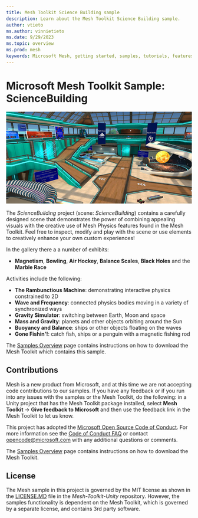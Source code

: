 ```yaml
---
title: Mesh Toolkit Science Building sample
description: Learn about the Mesh Toolkit Science Building sample.
author: vtieto
ms.author: vinnietieto
ms.date: 9/29/2023
ms.topic: overview
ms.prod: mesh
keywords: Microsoft Mesh, getting started, samples, tutorials, features, physics, science, sciencebuilding
---
```


# Microsoft Mesh Toolkit Sample: ScienceBuilding

![Science Museum](../../../media/samples/002-science-building.png)

The *ScienceBuilding* project (scene: *ScienceBuilding*) contains a carefully designed scene that demonstrates the power of combining appealing visuals with the creative use of Mesh Physics features found in the Mesh Toolkit. Feel free to inspect, modify and play with the scene or use elements to creatively enhance your own custom experiences!

In the gallery there a a number of exhibits:

* **Magnetism**, **Bowling**, **Air Hockey**, **Balance Scales**, **Black Holes** and the **Marble Race**

Activities include the following:

* **The Rambunctious Machine**: demonstrating interactive physics constrained to 2D
* **Wave and Frequency**: connected physics bodies moving in a variety of synchronized ways
* **Gravity Simulator**: switching between Earth, Moon and space
* **Mass and Gravity**: planets and other objects orbiting around the Sun
* **Buoyancy and Balance**: ships or other objects floating on the waves
* **Gone Fishin'!**: catch fish, ships or a penguin with a magnetic fishing rod

The [Samples Overview](samples-overview.md) page contains instructions on how to download the Mesh Toolkit which contains this sample.

## Contributions

Mesh is a new product from Microsoft, and at this time we are not accepting code contributions to our samples.  If you have any feedback or if you run into any issues with the samples or the Mesh Toolkit, do the following: in a Unity project that has the Mesh Toolkit package installed, select **Mesh Toolkit** -> **Give feedback to Microsoft** and then use the feedback link in the Mesh Toolkit to let us know.

This project has adopted the [Microsoft Open Source Code of Conduct](https://opensource.microsoft.com/codeofconduct/).
For more information see the [Code of Conduct FAQ](https://opensource.microsoft.com/codeofconduct/faq/) or
contact [opencode@microsoft.com](mailto:opencode@microsoft.com) with any additional questions or comments.

The [Samples Overview](samples-overview.md) page contains instructions on how to download the Mesh Toolkit.

## License

The Mesh sample in this project is governed by the MIT license as shown in the [LICENSE.MD](https://github.com/microsoft/Mesh-Toolkit-Unity/blob/main/LICENSE) file in the *Mesh-Toolkit-Unity* repository. However, the samples functionality is dependent on the Mesh Toolkit, which is governed by a separate license, and contains 3rd party software. 


